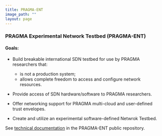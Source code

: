 ```yaml
---
title: PRAGMA-ENT 
image_path: ""
layout: page
---
```



### PRAGMA Experimental Network Testbed (PRAGMA-ENT) 

#### Goals:

* Build breakable international SDN testbed for use by PRAGMA researchers that:

  * is not a production system;
  * allows complete freedom to access and configure network resources.
  
<p></p>

* Provide access of SDN hardware/software to PRAGMA researchers.

* Offer networking support for PRAGMA multi-cloud and user-defined trust envelopes.

* Create and utilize an experimental software-defined Netwrok Testbed.

See [technical documentation][1] in the PRAGMA-ENT public repository.

[1]: https://github.com/pragmagrid/pragma_ent/wiki
